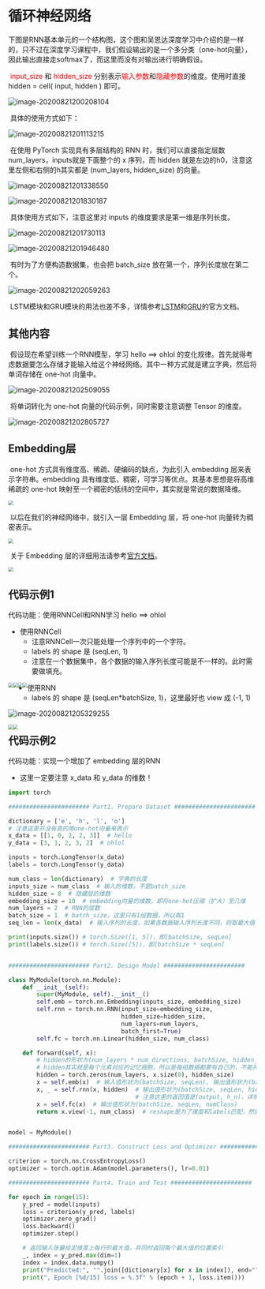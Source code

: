 # 循环神经网络

​		下图是RNN基本单元的一个结构图，这个图和吴恩达深度学习中介绍的是一样的，只不过在深度学习课程中，我们假设输出的是一个多分类（one-hot向量），因此输出直接走softmax了，而这里而没有对输出进行明确假设。

​		<font style="color:red">input_size</font> 和 <font style="color:red">hidden_size</font> 分别表示<font style="color:red">输入参数</font>和<font style="color:red">隐藏参数</font>的维度。使用时直接 hidden = cell( input, hidden ) 即可。

![image-20200821200208104](src-PyTorch深度学习实践/image-20200821200208104.png)

​		具体的使用方式如下：

![image-20200821201113215](src-PyTorch深度学习实践/image-20200821201113215.png)

​		在使用 PyTorch 实现具有多层结构的 RNN 时，我们可以直接指定层数 num_layers，inputs就是下面整个的 x 序列，而 hidden 就是左边的h0，注意这里左侧和右侧的h其实都是 (num_layers, hidden_size) 的向量。

![image-20200821201338550](src-PyTorch深度学习实践/image-20200821201338550.png)

![image-20200821201830187](src-PyTorch深度学习实践/image-20200821201830187.png)

​		具体使用方式如下，注意这里对 inputs 的维度要求是第一维是序列长度。

![image-20200821201730113](src-PyTorch深度学习实践/image-20200821201730113.png)

![image-20200821201946480](src-PyTorch深度学习实践/image-20200821201946480.png)

​		有时为了方便构造数据集，也会把 batch_size 放在第一个，序列长度放在第二个。

![image-20200821202059263](src-PyTorch深度学习实践/image-20200821202059263.png)

​		LSTM模块和GRU模块的用法也差不多，详情参考[LSTM](https://pytorch-cn.readthedocs.io/zh/latest/package_references/torch-nn/#class-torchnnlstm-args-kwargssource)和[GRU](https://pytorch-cn.readthedocs.io/zh/latest/package_references/torch-nn/#class-torchnngru-args-kwargssource)的官方文档。

## 其他内容

​		假设现在希望训练一个RNN模型，学习 hello ==> ohlol 的变化规律。首先就得考虑数据要怎么存储才能输入给这个神经网络。其中一种方式就是建立字典，然后将单词存储在 one-hot 向量中。

![image-20200821202509055](src-PyTorch深度学习实践/image-20200821202509055.png)

​		将单词转化为 one-hot 向量的代码示例，同时需要注意调整 Tensor 的维度。

![image-20200821202805727](src-PyTorch深度学习实践/image-20200821202805727.png)

## Embedding层

​		one-hot 方式具有维度高、稀疏、硬编码的缺点，为此引入 embedding 层来表示字符串。embedding 具有维度低，稠密，可学习等优点。其基本思想是将高维稀疏的 one-hot 映射至一个稠密的低纬的空间中，其实就是常说的数据降维。

<img src="src-PyTorch深度学习实践/image-20200822104917319.png" style="zoom:60%" />

​		以后在我们的神经网络中，就引入一层 Embedding 层，将 one-hot 向量转为稠密表示。

<img src="src-PyTorch深度学习实践/image-20200821210238000.png" style="zoom:60%" />

​		关于 Embedding 层的详细用法请参考[官方文档](https://pytorch-cn.readthedocs.io/zh/latest/package_references/torch-nn/#sparse-layers)。

<img src="src-PyTorch深度学习实践/image-20200822105510753.png" style="zoom:60%" />

## 代码示例1

代码功能：使用RNNCell和RNN学习 hello ==> ohlol

* 使用RNNCell
  * 注意RNNCell一次只能处理一个序列中的一个字符。
  * labels 的 shape 是 (seqLen, 1)
  * 注意在一个数据集中，各个数据的输入序列长度可能是不一样的。此时需要做填充。

<img src="src-PyTorch深度学习实践/image-20200821204241649.png" style="zoom:60%;float:left;" />

<img src="src-PyTorch深度学习实践/image-20200821203600506.png" style="zoom:60%;float:left;" />

<img src="src-PyTorch深度学习实践/image-20200821204308080.png" style="zoom:60%;float:left;" />

<img src="src-PyTorch深度学习实践/image-20200821204322050.png" style="zoom:60%;float:left;" />

* 使用RNN
  * labels 的 shape 是 (seqLen*batchSize, 1)，这里最好也 view 成 (-1, 1)

![image-20200821205329255](src-PyTorch深度学习实践/image-20200821205329255.png)

<img src="src-PyTorch深度学习实践/image-20200821204835246.png" style="zoom:60%;float:left;" />

<img src="src-PyTorch深度学习实践/image-20200821204400463.png" style="zoom:60%;float:left;" />

## 代码示例2

代码功能：实现一个增加了 embedding 层的RNN

* 这里一定要注意 x_data 和 y_data 的维数！

```python
import torch

####################### Part1. Prepare Dataset #######################

dictionary = ['e', 'h', 'l', 'o']
# 注意这里并没有真的用one-hot向量来表示
x_data = [[1, 0, 2, 2, 3]]  # hello
y_data = [3, 1, 2, 3, 2]  # ohlol

inputs = torch.LongTensor(x_data)
labels = torch.LongTensor(y_data)

num_class = len(dictionary)  # 字典的长度
inputs_size = num_class  # 输入的维数，不是batch_size
hidden_size = 8  # 隐藏层的维数
embedding_size = 10  # embedding向量的维数，即将one-hot压缩（扩大）至几维
num_layers = 2  # RNN的层数
batch_size = 1  # batch_size，这里只有1组数据，所以取1
seq_len = len(x_data)  # 输入序列的长度，如果各数据输入序列长度不同，则取最大值

print(inputs.size()) # torch.Size([1, 5])，即[batchSize, seqLen]
print(labels.size()) # torch.Size([5])，即[batchSize * seqLen]


####################### Part2. Design Model #######################

class MyModule(torch.nn.Module):
    def __init__(self):
        super(MyModule, self).__init__()
        self.emb = torch.nn.Embedding(inputs_size, embedding_size)
        self.rnn = torch.nn.RNN(input_size=embedding_size,
                                hidden_size=hidden_size,
                                num_layers=num_layers,
                                batch_first=True)
        self.fc = torch.nn.Linear(hidden_size, num_class)

    def forward(self, x):
        # hidden的形状为(num_layers * num_directions, batchSize, hidden_size)
        # hidden其实就是每个元素对应的记忆细胞，所以是每组数据都要有自己的，不能共用别人的
        hidden = torch.zeros(num_layers, x.size(0), hidden_size)
        x = self.emb(x)  # 输入值形状为(batchSize, seqLen), 输出值形状为(batchSize, seqLen, embeddingSize)
        x, _ = self.rnn(x, hidden)  # 输出值形状为(batchSize, seqLen, hiddenSize)
        							# 注意这里的返回值是(output, h_n)，详情参考官方文档
        x = self.fc(x)  # 输出值形状为(batchSize, seqLen, numClass)
        return x.view(-1, num_class)  # reshape是为了维度和labels匹配，然后使用CrossEntropy损失函数


model = MyModule()

####################### Part3. Construct Loss and Optimizer #######################

criterion = torch.nn.CrossEntropyLoss()
optimizer = torch.optim.Adam(model.parameters(), lr=0.01)

####################### Part4. Train and Test #######################

for epoch in range(15):
    y_pred = model(inputs)
    loss = criterion(y_pred, labels)
    optimizer.zero_grad()
    loss.backward()
    optimizer.step()

    # 返回输入张量给定维度上每行的最大值，并同时返回每个最大值的位置索引
    _, index = y_pred.max(dim=1)
    index = index.data.numpy()
    print("Predicted:", "".join([dictionary[x] for x in index]), end="")
    print(", Epoch [%d/15] loss = %.3f" % (epoch + 1, loss.item()))
```